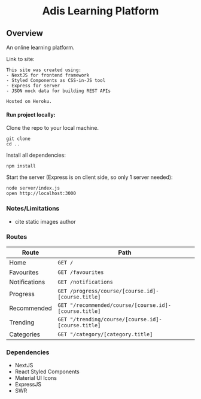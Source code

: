 <h1 align="center">
  Adis Learning Platform
</h1>

## Overview
An online learning platform. 

Link to site: 

    This site was created using:
    - NextJS for frontend framework
    - Styled Components as CSS-in-JS tool
    - Express for server
    - JSON mock data for building REST APIs

    Hosted on Heroku.


#### Run project locally:

Clone the repo to your local machine.
```
git clone 
cd ..
```
Install all dependencies:
```
npm install
```

Start the server (Express is on client side, so only 1 server needed):
```
node server/index.js
open http://localhost:3000
```


### Notes/Limitations
- cite static images author


### Routes

Route | Path
------------ | -------------
Home | `GET /`
Favourites | `GET /favourites`
Notifications | `GET /notifications`
Progress | `GET /progress/course/[course.id]-[course.title]`
Recommended | `GET "/recommended/course/[course.id]-[course.title]`
Trending | `GET "/trending/course/[course.id]-[course.title]`
Categories | `GET "/category/[category.title]`


### Dependencies

* NextJS
* React Styled Components
* Material UI Icons
* ExpressJS
* SWR
